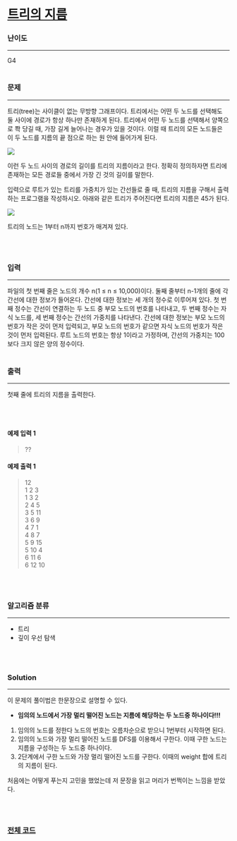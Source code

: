 # [트리의 지름](https://www.acmicpc.net/problem/1967)

### 난이도

***
G4
<br><br>

### 문제

***
트리(tree)는 사이클이 없는 무방향 그래프이다. 트리에서는 어떤 두 노드를 선택해도 둘 사이에 경로가 항상 하나만 존재하게 된다. 트리에서 어떤 두 노드를 선택해서 양쪽으로 쫙 당길 때, 가장 길게 늘어나는
경우가 있을 것이다. 이럴 때 트리의 모든 노드들은 이 두 노드를 지름의 끝 점으로 하는 원 안에 들어가게 된다.

![](https://www.acmicpc.net/JudgeOnline/upload/201007/ttrrtrtr.png)

이런 두 노드 사이의 경로의 길이를 트리의 지름이라고 한다. 정확히 정의하자면 트리에 존재하는 모든 경로들 중에서 가장 긴 것의 길이를 말한다.

입력으로 루트가 있는 트리를 가중치가 있는 간선들로 줄 때, 트리의 지름을 구해서 출력하는 프로그램을 작성하시오. 아래와 같은 트리가 주어진다면 트리의 지름은 45가 된다.

![](https://www.acmicpc.net/JudgeOnline/upload/201007/tttttt.png)

트리의 노드는 1부터 n까지 번호가 매겨져 있다.

<br><br>

### 입력

***
파일의 첫 번째 줄은 노드의 개수 n(1 ≤ n ≤ 10,000)이다. 둘째 줄부터 n-1개의 줄에 각 간선에 대한 정보가 들어온다. 간선에 대한 정보는 세 개의 정수로 이루어져 있다. 첫 번째 정수는 간선이
연결하는 두 노드 중 부모 노드의 번호를 나타내고, 두 번째 정수는 자식 노드를, 세 번째 정수는 간선의 가중치를 나타낸다. 간선에 대한 정보는 부모 노드의 번호가 작은 것이 먼저 입력되고, 부모 노드의 번호가
같으면 자식 노드의 번호가 작은 것이 먼저 입력된다. 루트 노드의 번호는 항상 1이라고 가정하며, 간선의 가중치는 100보다 크지 않은 양의 정수이다.
<br><br>

### 출력

***
첫째 줄에 트리의 지름을 출력한다.

<br><br>

#### 예제 입력 1

> ??

#### 예제 출력 1

> 12    
1 2 3   
1 3 2   
2 4 5   
3 5 11  
3 6 9   
4 7 1   
4 8 7   
5 9 15  
5 10 4  
6 11 6  
6 12 10

<br><br>

### 알고리즘 분류

***

* 트리
* 깊이 우선 탐색

<br><br>

### Solution

***

이 문제의 풀이법은 한문장으로 설명할 수 있다.

* **임의의 노드에서 가장 멀리 떨어진 노드는 지름에 해당하는 두 노드중 하나이다!!!**

1. 임의의 노드를 정한다 노드의 번호는 오름차순으로 받으니 1번부터 시작하면 된다.
2. 임의의 노드와 가장 멀리 떨어진 노드를 DFS를 이용해서 구한다. 이때 구한 노드는 지름을 구성하는 두 노드중 하나이다.
3. 2단계에서 구한 노드와 가장 멀리 떨어진 노드를 구한다. 이때의 weight 합에 트리의 지름이 된다.

처음에는 어떻게 푸는지 고민을 했었는데 저 문장을 읽고 머리가 번쩍이는 느낌을 받았다. 

<br><br>

### [전체 코드](https://github.com/Jungmin-Seo0527/CodingTest/blob/main/src/tree/BOJ1967_트리의_지름.java)

